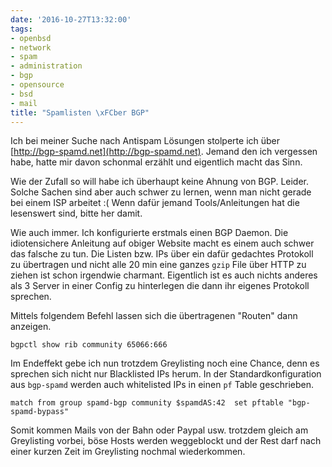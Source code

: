```yaml
---
date: '2016-10-27T13:32:00'
tags:
- openbsd
- network
- spam
- administration
- bgp
- opensource
- bsd
- mail
title: "Spamlisten \xFCber BGP"
---
```


Ich bei meiner Suche nach Antispam Lösungen stolperte ich über
[http://bgp-spamd.net](http://bgp-spamd.net). Jemand den ich vergessen
habe, hatte mir davon schonmal erzählt und eigentlich macht das Sinn.

Wie der Zufall so will habe ich überhaupt keine Ahnung von BGP. Leider.
Solche Sachen sind aber auch schwer zu lernen, wenn man nicht gerade bei
einem ISP arbeitet :( Wenn dafür jemand Tools/Anleitungen hat die
lesenswert sind, bitte her damit.

Wie auch immer. Ich konfigurierte erstmals einen BGP Daemon. Die
idiotensichere Anleitung auf obiger Website macht es einem auch schwer das
falsche zu tun. Die Listen bzw. IPs über ein dafür gedachtes
Protokoll zu übertragen und nicht alle 20 min eine ganzes `gzip` File über
HTTP zu ziehen ist schon irgendwie charmant. Eigentlich ist es auch nichts
anderes als 3 Server in einer Config zu hinterlegen die dann ihr eigenes
Protokoll sprechen.

Mittels folgendem Befehl lassen sich die übertragenen "Routen" dann
anzeigen.

```
bgpctl show rib community 65066:666
```

Im Endeffekt gebe ich nun trotzdem Greylisting noch eine Chance, denn es
sprechen sich nicht nur Blacklisted IPs herum. In der Standardkonfiguration
aus `bgp-spamd` werden auch whitelisted IPs in einen `pf` Table
geschrieben.

```
match from group spamd-bgp community $spamdAS:42  set pftable "bgp-spamd-bypass"
```

Somit kommen Mails von der Bahn oder Paypal usw. trotzdem gleich am
Greylisting vorbei, böse Hosts werden weggeblockt und der Rest darf nach
einer kurzen Zeit im Greylisting nochmal wiederkommen.